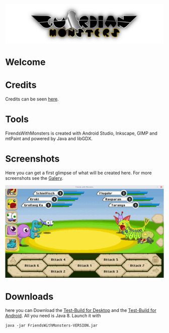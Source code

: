 ![alt text](./Artwork/Spritesheets/LimbusDev/GM_logo_hires.png "Logo")

# Welcome

# Credits
Credits can be seen [here](./Documents/CREDITS.md).

# Tools
FirendsWithMonsters is created with Android Studio, Inkscape, GIMP and
mtPaint and powered by Java and libGDX.

# Screenshots
Here you can get a first glimpse of what will be created here.
For more screenshots see the [Galery](https://bitbucket.org/gemlion/monsterworld/wiki/Galery).

![alt text](./Documents/Screenshots/Pixelart_everywhere.png "First Preview")

# Downloads
here you can Download the [Test-Build for Desktop](./Builds/Testing/Desktop/FriendsWithMonsters-ALPHA-0.0.3.0.jar)
and the [Test-Build for Android](./Builds/Testing/Android/FriendsWithMonsters-ALPHA-0.0.3.0.apk).
All you need is Java 8. Launch it with 

```
java -jar FriendsWithMonsters-VERSION.jar
```